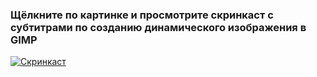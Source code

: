### Щёлкните по картинке и просмотрите скринкаст с субтитрами по созданию динамического изображения в GIMP

[![Скринкаст](https://www.pc-magazin.de/bilder/93828340/800x480-c2/Gimp-Tricks-Bilderbearbeitung-Tipps-Tutorial.jpg)](https://youtu.be/3drkeUbpOnc)
